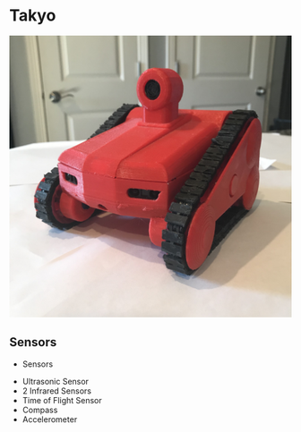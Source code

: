 # Takyo
![Takyo](takyo4.jpg)
## Sensors
- Sensors
* Ultrasonic Sensor
* 2 Infrared Sensors
* Time of Flight Sensor
* Compass
* Accelerometer

